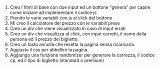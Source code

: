 1. Creo l'html di base con due input ed un bottone "genera" per capire come iniziare ad implementare il codice js
2. Prendo le varie variabili con js al click del bottone
3. Mi creo il calcolatore del prezzo con le variabili prese
4. Creo un div che viene visualizzato in caso di input errati
5. Creo un div che visualizza al click, con input corretti, il nome della persona ed il prezzo del biglietto.
6. Creo un tasto annulla che resetta la pagina senza ricaricarla
7. Aggiusto il css per abbellire la pagina
8. Aggiungo una funzione randomizer per generare la carrozza, il codice cp, ed il tipo di biglietto (standard o premium)